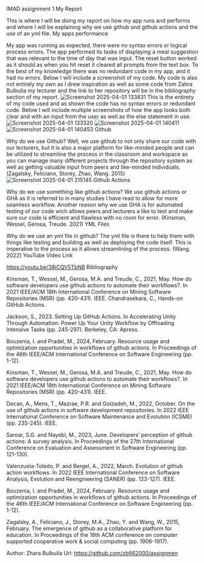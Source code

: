 IMAD assignment 1 
My Report

This is where I will be doing my report on how my app runs and performs and where I will be explaining why we use github and github actions and the use of an yml file. 
My apps performance

My app was running as expected, there were no syntax errors or logical process errors. The app performed its tasks of displaying a meal suggestion that was relevant to the time of day that was input. The reset button worked as it should as when you hit reset it cleared all prompts from the text box. To the best of my knowledge there was no redundant code in my app, and it had no errors. Below I will include a screenshot of my code. My code is also not entirely my own as I drew inspiration as well as some code from Zahra Bulbulia my lecturer and the link to her repository will be in the bibliography section of my report. 
![Screenshot 2025-04-01 133831](https://github.com/user-attachments/assets/1611a53c-241f-45a1-82a0-5602f5f5fe75)
This is the entirety of my code used and as shown the code has no syntax errors or redundant code. Below I will include multiple screenshots of how the app looks both clear and with an input from the user as well as the else statement in use. 
![Screenshot 2025-04-01 133320](https://github.com/user-attachments/assets/556f1153-1c87-446b-bf4f-cbda8b879c2f)
![Screenshot 2025-04-01 140411](https://github.com/user-attachments/assets/c015a5b4-c791-4a63-abb0-773b715a2f81)
![Screenshot 2025-04-01 140453](https://github.com/user-attachments/assets/ee70587d-220b-472c-9d00-ddc446a58087)
Github

Why do we use Github? Well, we use github to not only share our code with our lecturers, but it is also a major platform for like-minded people and can be utilized to streamline the process in the classroom and workspace as you can manage many different projects through the repository system as well as getting valuable input from peers and like-minded individuals. (Zagalsky, Feliciano, Storey, Zhao, Wang. 2015)
![Screenshot 2025-04-01 215145](https://github.com/user-attachments/assets/c15a231f-0d07-4369-8f06-818bd6bb0014)
Github Actions

Why do we use something like github actions? We use github actions or GHA as it is referred to in many studies I have read to allow for more seamless workflow. Another reason why we use GHA is for automated testing of our code wich allows peers and lecturers a like to test and make sure our code is efficient and flawless with no room for error. (Kinsman, Wessel, Gerosa, Treude. 2021)
YML Files

Why do we use an yml file in github? The yml file is there to help them with things like testing and building as well as deploying the code itself. This is imperative to the process as it allows streamlining of the process. (Wang. 2022)
YouTube Video Link

https://youtu.be/38iCQV5TbN8
Bibliography

Kinsman, T., Wessel, M., Gerosa, M.A. and Treude, C., 2021, May. How do software developers use github actions to automate their workflows?. In 2021 IEEE/ACM 18th International Conference on Mining Software Repositories (MSR) (pp. 420-431). IEEE.
Chandrasekara, C., Hands-on GitHub Actions.

Jackson, S., 2023. Setting Up GitHub Actions. In Accelerating Unity Through Automation: Power Up Your Unity Workflow by Offloading Intensive Tasks (pp. 245-297). Berkeley, CA: Apress.

Bouzenia, I. and Pradel, M., 2024, February. Resource usage and optimization opportunities in workflows of github actions. In Proceedings of the 46th IEEE/ACM International Conference on Software Engineering (pp. 1-12).

Kinsman, T., Wessel, M., Gerosa, M.A. and Treude, C., 2021, May. How do software developers use github actions to automate their workflows?. In 2021 IEEE/ACM 18th International Conference on Mining Software Repositories (MSR) (pp. 420-431). IEEE.

Decan, A., Mens, T., Mazrae, P.R. and Golzadeh, M., 2022, October. On the use of github actions in software development repositories. In 2022 IEEE International Conference on Software Maintenance and Evolution (ICSME) (pp. 235-245). IEEE.

Saroar, S.G. and Nayebi, M., 2023, June. Developers’ perception of github actions: A survey analysis. In Proceedings of the 27th International Conference on Evaluation and Assessment in Software Engineering (pp. 121-130).

Valenzuela-Toledo, P. and Bergel, A., 2022, March. Evolution of github action workflows. In 2022 IEEE International Conference on Software Analysis, Evolution and Reengineering (SANER) (pp. 123-127). IEEE.

Bouzenia, I. and Pradel, M., 2024, February. Resource usage and optimization opportunities in workflows of github actions. In Proceedings of the 46th IEEE/ACM International Conference on Software Engineering (pp. 1-12).

Zagalsky, A., Feliciano, J., Storey, M.A., Zhao, Y. and Wang, W., 2015, February. The emergence of github as a collaborative platform for education. In Proceedings of the 18th ACM conference on computer supported cooperative work & social computing (pp. 1906-1917).

Author: Zhara Bulbulia
Url: https://github.com/zb662000/assignmen

